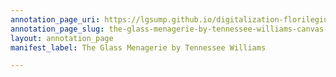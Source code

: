 ```yaml
---
annotation_page_uri: https://lgsump.github.io/digitalization-florilegium/annotations/the-glass-menagerie-by-tennessee-williams-canvas-1-1375-314025.json
annotation_page_slug: the-glass-menagerie-by-tennessee-williams-canvas-1-1375-314025
layout: annotation_page
manifest_label: The Glass Menagerie by Tennessee Williams

---
```


